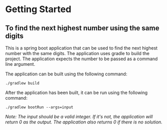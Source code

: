 # Getting Started

## To find the next highest number using the same digits
This is a spring boot application that can be used to find the next highest
number with the same digits. The application uses gradle to build the project.
The application expects the number to be passed as a command line argument.

The application can be built using the following command:

```shell
./gradlew build
```

After the application has been built, it can be run using the following command:

```shell
./gradlew bootRun --args=input
```

_Note: The input should be a valid integer. If it's not, the application will return
0 as the output. The application also returns 0 if there is no solution._
